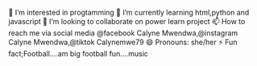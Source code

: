 
👀 I’m interested in progtamming
🌱 I’m currently learning html,python and javascript
💞️ I’m looking to collaborate on power learn project
📫 How to reach me via social media @facebook Calyne Mwendwa,@instagram Calyne Mwendwa,@tiktok Calynemwe79
😄 Pronouns: she/her
⚡ Fun fact;Football....am big football fun....music
 
<!---
Miriam-Mwendwa/Miriam-Mwendwa is a ✨ special ✨ repository because its `README.md` (this file) appears on your GitHub profile.
You can click the Preview link to take a look at your changes.
--->
